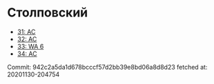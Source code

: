 # Столповский
- [31: AC](31.md)
- [32: AC](32.md)
- [33: WA 6](33.md)
- [34: AC](34.md)

Commit: 942c2a5da1d678bcccf57d2bb39e8bd06a8d8d23
 fetched at: 20201130-204754
